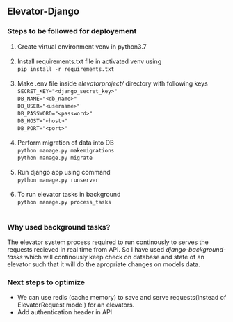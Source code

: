 **<h2>Elevator-Django**</h2>
**<h3>Steps to be followed for deployement</h3>**
1) Create virtual environment venv in python3.7<br><br>
2) Install requirements.txt file in activated venv using<br> ```pip install -r requirements.txt```<br><br>
3) Make .env file inside *elevatorproject/* directory with following keys<br>
`SECRET_KEY="<django_secret_key>"`<br>
`DB_NAME="<db_name>"`<br>
`DB_USER="<username>"`<br>
`DB_PASSWORD="<password>"`<br>
`DB_HOST="<host>"`<br>
`DB_PORT="<port>"`<br><br>
4) Perform migration of data into DB<br>
```python manage.py makemigrations```<br>
```python manage.py migrate```<br><br>
5) Run django app using command<br>
`python manage.py runserver`<br><br>
6) To run elevator tasks in background<br>
`python manage.py process_tasks`<br><br>


**<h3>Why used background tasks?</h3>**
The elevator system process required to run continously to serves the requests recieved in real time from API. So I have used *django-background-tasks* which will continously keep check on database and state of an elevator such that it will do the apropriate changes on models data.

**<h3>Next steps to optimize</h3>**
* We can use redis (cache memory) to save and serve requests(instead of ElevatorRequest model) for an elevators.<br>
* Add authentication header in API

